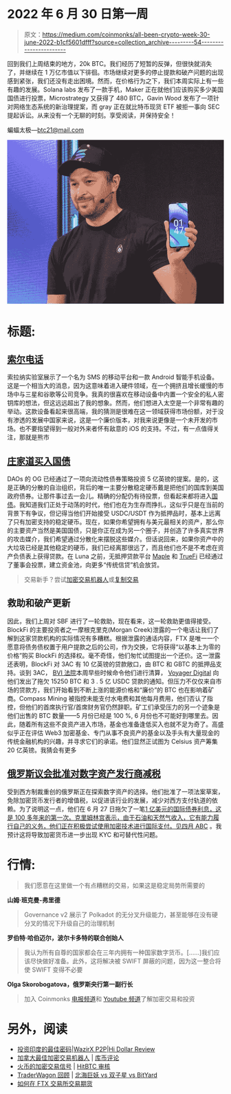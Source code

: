 # 2022 年 6 月 30 日第一周

> 原文：<https://medium.com/coinmonks/all-been-crypto-week-30-june-2022-b1cf5601dfff?source=collection_archive---------54----------------------->

回到我们上周结束的地方，20k BTC。我们经历了短暂的反弹，但很快就消失了，并继续在 1 万亿市值以下徘徊。市场继续对更多的停止提款和破产问题的出现感到紧张，我们还没有走出困境。然而，在价格行为之下，我们本周实际上有一些有趣的发展。Solana labs 发布了一款手机，Maker 正在就他们应该购买多少美国国债进行投票，Microstrategy 又获得了 480 BTC，Gavin Wood 发布了一项针对网络生态系统的新治理提案，而 gray 正在就比特币现货 ETF 被拒一事向 SEC 提起诉讼。从来没有一个无聊的时刻。享受阅读，并保持安全！

蝙蝠太极—[btc21@mail.com](mailto:btc21@mail.com)

![](img/9d2b2c1bbc4869192e6e73e74beaa403.png)

# 标题:

## [索尔电话](https://solana.com/news/solana-mobile-stack-reveal)

索拉纳实验室展示了一个名为 SMS 的移动平台和一款 Android 智能手机设备。这是一个相当大的消息，因为这意味着进入硬件领域，在一个拥挤且增长缓慢的市场中与三星和谷歌等公司竞争。我真的很喜欢在移动设备中内置一个安全的私人密钥库的想法，但这远远超出了我的想象。然而，他们想进入太空是一个非常有趣的举动。这款设备看起来很高端，我的猜测是很难在这一领域获得市场份额，对于没有渗透的发展中国家来说，这是一个廉价版本，对我来说更像是一个未开发的市场。也不要指望得到一般对外来者怀有敌意的 iOS 的支持。不过，有一点值得关注，那就是熊市

## [庄家道买入国债](https://beincrypto.com/makerdao-voting-to-allocate-500-million-treasury-funds/)

DAOs 的 OG 已经通过了一项向流动性债券策略投资 5 亿英镑的提案。是的，这是正确的分散的自治组织，背后的唯一主要分散稳定硬币戴是把他们的国库到美国政府债券。让那件事过去一会儿。精确的分配仍有待投票，但看起来都将进入[国债](https://forum.makerdao.com/t/signal-request-asset-allocation-of-mip65-clydesdale/15922)。我知道我们正处于动荡的时代，他们也在为生存而挣扎，这似乎只是在当前的背景下有争议，但记得当他们开始接受 USDC/USDT 作为抵押品时，基本上远离了只有加密支持的稳定硬币。现在，如果你希望拥有与美元最相关的资产，那么你的主要资产当然是美国国债，只是你正在成为另一个圈子，并创造了许多真实世界的攻击媒介，我们希望通过分散化来摆脱这些媒介。但话说回来，如果你资产中的大垃圾已经是其他稳定的硬币，我们已经离那很远了，而且他们也不是不考虑在资产负债表上获得贷款。在 Luna 之前，无抵押贷款平台 [Maple](https://maplefinance.medium.com/maker-x-maple-a-partnership-to-scale-the-digital-economy-38f6ce0fce1b) 和 [TrueFi](https://forum.makerdao.com/t/signal-request-onboard-d3m-for-truefi/14563) 已经通过了董事会投票，建立资金池，向更多“传统信贷”机会放贷。

> 交易新手？尝试[加密交易机器人](/coinmonks/crypto-trading-bot-c2ffce8acb2a)或[复制交易](/coinmonks/top-10-crypto-copy-trading-platforms-for-beginners-d0c37c7d698c)

## 救助和破产更新

因此，我们上周对 SBF 进行了一轮救助，现在看来，这一轮救助更值得接受。BlockFi 的主要投资者之一摩根克里克(Morgan Creek)泄露的一个电话让我们了解到这家贷款机构的实际情况有多糟糕。根据泄露的通话内容，FTX 是唯一一个愿意将债务债权置于用户提款之后的公司，作为交换，它将获得“以基本上为零的价格”购买 BlockFi 的选择权。毫不奇怪，他们匆忙试图提出一个还价。这一泄露还表明，BlockFi 对 3AC 有 10 亿英镑的贷款敞口，由 BTC 和 GBTC 的抵押品支持。谈到 3AC， [BVI 法院](https://blockworks.co/three-arrows-capital-ordered-into-liquidation-by-bvi-court-report/)本周早些时候命令他们进行清算， [Voyager Digital](https://www.prnewswire.com/news-releases/voyager-digital-provides-market-update-301575492.html#financial-modal) 向他们发出了拖欠 15250 BTC 和 3 . 5 亿 USDC 贷款的通知。但压力不仅仅来自市场的贷款方，我们开始看到不断上涨的能源价格和“廉价”的 BTC 也在影响着矿商。Compass Mining 被指控未能支付水电费和其他每月费用，他们否认了指控，但他们的首席执行官/首席财务官仍然辞职。矿工们承受压力的另一个迹象是他们出售的 BTC 数量——5 月份已经是 100 %, 6 月份也不可能好到哪里去。因此，随着所有这些不良资产进入市场，基金也准备逢低买入也就不足为奇了。高盛似乎正在评估 Web3 加密基金、专门从事不良资产的基金以及手头有大量现金的传统金融机构的兴趣，并寻求它们的承诺。他们显然正试图为 Celsius 资产筹集 20 亿英镑。我猜会有更多

## [俄罗斯议会批准对数字资产发行商减税](https://www.reuters.com/technology/russian-parliament-approves-tax-break-issuers-digital-assets-2022-06-28/)

受到西方制裁重创的俄罗斯正在探索数字资产的选择。他们批准了一项法案草案，免除加密货币发行者的增值税，以促进该行业的发展，减少对西方支付轨道的依赖。为了说明这一点，他们在 6 月 27 日拖欠了一笔[1 亿美元的国际债券利息，这是 100 多年来的第一次。克里姆林宫表示，由于石油和天然气收入，它有能力履行自己的义务，他们正在积极尝试使用加密技术进行国际支付。](https://www.reuters.com/markets/europe/russia-slides-towards-default-payment-deadline-expires-2022-06-26/)[见四月 ABC](/coinmonks/all-been-crypto-week-29-apr-2022-28f22e8cc73a) 。我预计这将导致加密货币进一步出现 KYC 和可替代性问题。

# **行情:**

> 我们愿意在这里做一个有点糟糕的交易，如果这是稳定局势所需要的

**山姆·班克曼-弗里德**

> Governance v2 展示了 Polkadot 的无分叉升级能力，甚至能够在没有硬分叉的情况下升级自己的治理机制

**罗伯特·哈伯迈尔，波尔卡多特的联合创始人**

> 我认为所有自尊的国家都会在三年内拥有一种国家数字货币。[……]我们应该尽快做好准备。此外，这将解决被 SWIFT 屏蔽的问题，因为这一整合将使 SWIFT 变得不必要

**Olga Skorobogatova，俄罗斯央行第一副行长**

> 加入 Coinmonks [电报频道](https://t.me/coincodecap)和 [Youtube 频道](https://www.youtube.com/c/coinmonks/videos)了解加密交易和投资

# 另外，阅读

*   [投资印度的最佳密码](https://coincodecap.com/best-crypto-to-invest-in-india-in-2021)|[WazirX P2P](https://coincodecap.com/wazirx-p2p)|[Hi Dollar Review](https://coincodecap.com/hi-dollar-review)
*   [加拿大最佳加密交易机器人](https://coincodecap.com/5-best-crypto-trading-bots-in-canada) | [库币评论](https://coincodecap.com/kucoin-review)
*   [火币的加密交易信号](https://coincodecap.com/huobi-crypto-trading-signals) | [HitBTC 审核](/coinmonks/hitbtc-review-c5143c5d53c2)
*   [TraderWagon 回顾](https://coincodecap.com/traderwagon-review) | [北海巨妖 vs 双子星 vs BitYard](https://coincodecap.com/kraken-vs-gemini-vs-bityard)
*   [如何在 FTX 交易所交易期货](https://coincodecap.com/ftx-futures-trading)
